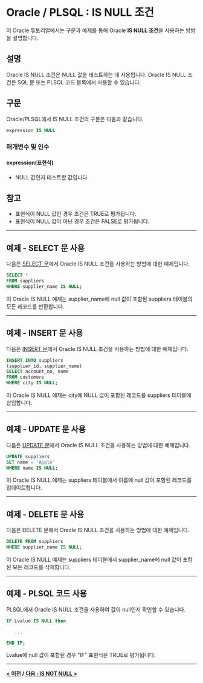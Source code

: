 # Oracle / PLSQL : IS NULL 조건

이 Oracle 튜토리얼에서는 구문과 예제를 통해 Oracle **IS NULL 조건**을 사용하는 방법을 설명합니다.

## 설명
Oracle IS NULL 조건은 NULL 값을 테스트하는 데 사용됩니다. Oracle IS NULL 조건은 SQL 문 또는 PLSQL 코드 블록에서 사용할 수 있습니다.

## 구문
Oracle/PLSQL에서 IS NULL 조건의 구문은 다음과 같습니다.
```SQL
expression IS NULL
```
### 매개변수 및 인수
#### expression(표현식)
- NULL 값인지 테스트할 값입니다.

## 참고
- 표현식이 NULL 값인 경우 조건은 TRUE로 평가됩니다.
- 표현식이 NULL 값이 아닌 경우 조건은 FALSE로 평가됩니다.

---
## 예제 - SELECT 문 사용
다음은 [SELECT 문](SELECT.md)에서 Oracle IS NULL 조건을 사용하는 방법에 대한 예제입니다.
```SQL
SELECT *
FROM suppliers
WHERE supplier_name IS NULL;
```
이 Oracle IS NULL 예제는 supplier_name에 null 값이 포함된 suppliers 테이블의 모든 레코드를 반환합니다.

---
## 예제 - INSERT 문 사용
다음은 [INSERT 문](INSERT.md)에서 Oracle IS NULL 조건을 사용하는 방법에 대한 예제입니다.
```SQL
INSERT INTO suppliers
(supplier_id, supplier_name)
SELECT account_no, name
FROM customers
WHERE city IS NULL;
```
이 Oracle IS NULL 예제는 city에 NULL 값이 포함된 레코드를 suppliers 테이블에 삽입합니다.

---
## 예제 - UPDATE 문 사용
다음은 [UPDATE 문](UPDATE.md)에서 Oracle IS NULL 조건을 사용하는 방법에 대한 예제입니다.
```SQL
UPDATE suppliers
SET name = 'Apple'
WHERE name IS NULL;
```
이 Oracle IS NULL 예제는 suppliers 테이블에서 이름에 null 값이 포함된 레코드를 업데이트합니다.

---
## 예제 - DELETE 문 사용
다음은 DELETE 문에서 Oracle IS NULL 조건을 사용하는 방법에 대한 예제입니다.
```SQL
DELETE FROM suppliers
WHERE supplier_name IS NULL;
```
이 Oracle IS NULL 예제는 suppliers 테이블에서 supplier_name에 null 값이 포함된 모든 레코드를 삭제합니다.

---
## 예제 - PLSQL 코드 사용
PLSQL에서 Oracle IS NULL 조건을 사용하여 값이 null인지 확인할 수 있습니다.
```SQL
IF Lvalue IS NULL then

   ...

END IF;
```
Lvalue에 null 값이 포함된 경우 "IF" 표현식은 TRUE로 평가됩니다.

---
**[< 이전](IN.md) / [다음 : IS NOT NULL >](IS_NOT_NULL.md)**